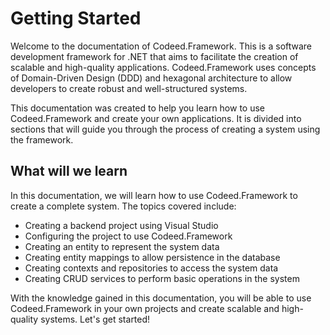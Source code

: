 # Getting Started

Welcome to the documentation of Codeed.Framework. This is a software development framework for .NET that aims to facilitate the creation of scalable and high-quality applications. Codeed.Framework uses concepts of Domain-Driven Design (DDD) and hexagonal architecture to allow developers to create robust and well-structured systems.

This documentation was created to help you learn how to use Codeed.Framework and create your own applications. It is divided into sections that will guide you through the process of creating a system using the framework.

## What will we learn

In this documentation, we will learn how to use Codeed.Framework to create a complete system. The topics covered include:

* Creating a backend project using Visual Studio
* Configuring the project to use Codeed.Framework
* Creating an entity to represent the system data
* Creating entity mappings to allow persistence in the database
* Creating contexts and repositories to access the system data
* Creating CRUD services to perform basic operations in the system

With the knowledge gained in this documentation, you will be able to use Codeed.Framework in your own projects and create scalable and high-quality systems. Let's get started!
